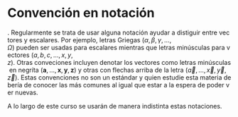 # Convención en notación

. Regularmente se trata de usar alguna notación ayudar a distiguir entre vectores y escalares. Por ejemplo, letras Griegas ($\alpha,\beta,\gamma,\dots,\Omega$) pueden ser usadas para escalares mientras que letras minúsculas para vectores ($a,b,c,\dots,x,y,z$). Otras conveciones incluyen denotar los vectores como letras minúsculas en negríta ($\mathbf{a},\dots,\mathbf{x},\mathbf{y},\mathbf{z}$) y otras con flechas arriba de la letra ($\vec{a},\dots,\vec{x},\vec{y},\vec{z}$). Estas convenciones no son un estándar y quien estudie esta materia debería de conocer las más comunes al igual que estar a la espera de poder ver nuevas. 

A lo largo de este curso se usarán de manera indistinta estas notaciones.